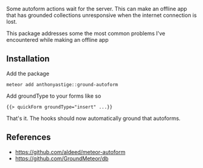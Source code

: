 Some autoform actions wait for the server.  This can make an offline app that has grounded collections unresponsive when the internet connection is lost.

This package addresses some the most common problems I've encountered while making an offline app

## Installation

Add the package

`meteor add anthonyastige::ground-autoform`

Add groundType to your forms like so

`{{> quickForm groundType="insert" ...}}`

That's it.  The hooks should now automatically ground that autoforms.

## References
* https://github.com/aldeed/meteor-autoform
* https://github.com/GroundMeteor/db
